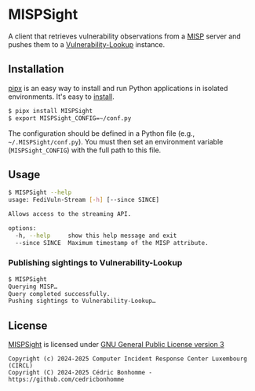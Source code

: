 # MISPSight

A client that retrieves vulnerability observations from a [MISP](https://github.com/MISP/MISP) server and pushes them to a
[Vulnerability-Lookup](https://github.com/vulnerability-lookup/vulnerability-lookup) instance.


## Installation


[pipx](https://github.com/pypa/pipx) is an easy way to install and run Python applications in isolated environments.
It's easy to [install](https://github.com/pypa/pipx?tab=readme-ov-file#on-linux).


```bash
$ pipx install MISPSight
$ export MISPSight_CONFIG=~/conf.py
```

The configuration should be defined in a Python file (e.g., ``~/.MISPSight/conf.py``).
You must then set an environment variable (``MISPSight_CONFIG``) with the full path to this file.


## Usage

```bash
$ MISPSight --help
usage: FediVuln-Stream [-h] [--since SINCE]

Allows access to the streaming API.

options:
  -h, --help     show this help message and exit
  --since SINCE  Maximum timestamp of the MISP attribute.
```

### Publishing sightings to Vulnerability-Lookup

```bash
$ MISPSight
Querying MISP…
Query completed successfully.
Pushing sightings to Vulnerability-Lookup…
```


## License

[MISPSight](https://github.com/vulnerability-lookup/MISPSight) is licensed under
[GNU General Public License version 3](https://www.gnu.org/licenses/gpl-3.0.html)

~~~
Copyright (c) 2024-2025 Computer Incident Response Center Luxembourg (CIRCL)
Copyright (C) 2024-2025 Cédric Bonhomme - https://github.com/cedricbonhomme
~~~
